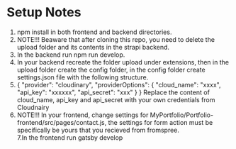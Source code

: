 # Setup Notes
1. npm install in both frontend and backend directories.
2. NOTE!!! Beaware that after cloning this repo, you need to delete the upload folder and its contents in the strapi backend.
3. In the backend run npm run develop.
4. In your backend recreate the folder upload under extensions, then in the upload folder create the config folder, in the config folder create settings.json file with the following structure.
5. { "provider": "cloudinary", "providerOptions": { "cloud_name": "xxxx", "api_key": "xxxxxx", "api_secret": "xxx" } } Replace the content of cloud_name, api_key and api_secret with your own credentials from Cloudnairy
6. NOTE!!! In your frontend, change settings for MyPortfolio/Portfolio-frontend/src/pages/contact.js, the settings for form action must be specifically be yours that you recieved from fromspree.<br>
7.In the frontend run gatsby develop
